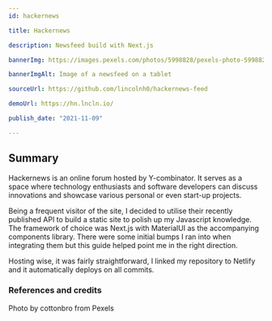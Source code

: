 ```yaml
---
id: hackernews

title: Hackernews

description: Newsfeed build with Next.js

bannerImg: https://images.pexels.com/photos/5998828/pexels-photo-5998828.jpeg?w=1080

bannerImgAlt: Image of a newsfeed on a tablet

sourceUrl: https://github.com/lincolnh0/hackernews-feed

demoUrl: https://hn.lncln.io/

publish_date: "2021-11-09"

---
```


## Summary

Hackernews is an online forum hosted by Y-combinator. It serves as a space where technology enthusiasts and software developers can discuss innovations and showcase various personal or even start-up projects.

Being a frequent visitor of the site, I decided to utilise their recently published API to build a static site to polish up my Javascript knowledge. The framework of choice was Next.js with MaterialUI as the accompanying components library. There were some initial bumps I ran into when integrating them but this guide helped point me in the right direction.

Hosting wise, it was fairly straightforward, I linked my repository to Netlify and it automatically deploys on all commits.

### References and credits
Photo by cottonbro from Pexels